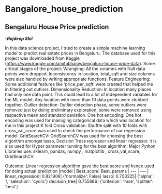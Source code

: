 # Bangalore_house_prediction
## Bengaluru House Price prediction
-***Rajdeep Shil***

In this data science project, I tried to create a simple machine learning model to predict real estate prices in Bengaluru. The database used for this project was downloaded from Kaggle (https://www.kaggle.com/amitabhajoy/bengaluru-house-price-data).
Some critical stages of the project:
Wrangling: All the columns with Null data points were dropped. Inconsistency in location, total_sqft and size columns were also handled by writing appropriate functions. 
Feature Engineering: Some additional features like ‘price_per_sqft’ were created that helped me in filtering out outliers.
Dimensionality Reduction: In location many places had only one data point. This could lead to a lot of independent variables for the ML model. Any location with more than 10 data points were clubbed together.
Outlier detection: Outlier detection phase, some outliers were removed just by doing preliminary exploration, some were removed using respective mean and standard deviation.
One hot encoding:  One hot encoding was used for managing categorical data which was location for me in this project
K fold Cross validation: Shuffle split with 10 folds with cross_val_score was used to check the performance of our regression model.
GridSearchCV: GridSearchCV was used for choosing the best algorithm amongst lasso, Decision Tress regressor and linear regressor. It is also used for Hyper parameter tunning for the best algorithm.
Major Python Libraries use: sklearn, pandas, numpy , matplotlib , cross_val_score, GridSearchCV

Outcome:  Linear regression algorithm gave the best score and hence used for doing actual prediction
|model |	Best_score|	Best_params
| ---      | ---       |
linear_regression|	0.821906|	{'normalize': False}
lasso|	0.703225|	{'alpha': 1, 'selection': 'cyclic'}
decision_tree|	0.755886|	{'criterion': 'mse', 'splitter': 'best'}
